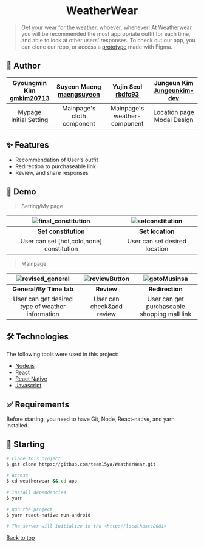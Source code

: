 <div align="center" id="top">     
<h1 align="center">WeatherWear</h1>    
</div> 


> Get your wear for the weather, whoever, whenever! At Weatherwear, you will be recommended the most appropriate outfit for each time, and  able to look at other users' responses. To check out our app, you can clone our repo, or access a [prototype](https://www.figma.com/proto/qpBAGGziQ3QVWltvsZbieB/%EC%9D%B8%EC%BB%B4%EC%83%81-medium-fi?node-id=43%3A1326&scaling=scale-down&page-id=0%3A1&starting-point-node-id=43%3A1326) made with Figma.


## :rocket: Author ##  

<div align="center">
  
| Gyoungmin Kim<br> [gmkim20713](https://github.com/gmkim20713) | Suyeon Maeng<br> [maengsuyeon](https://github.com/maengsuyeon) | Yujin Seol<br> [rkdfc93](https://github.com/rkdfc93) | Jungeun Kim<br> [Jungeunkim-dev](https://github.com/Jungeunkim-dev) |
|:----------------------:|:--------------------------:|:----------------------------:|:--------------------------:|
| Mypage<br> Initial Setting | Mainpage's cloth component | Mainpage's weather-component | Location page<br> Modal Design |

</div>

## :sparkles: Features ##  

- Recommendation of User's outfit
- Redirection to purchaseable link
- Review, and share responses


## :popcorn: Demo ##  

> Setting/My page

<div align="center">



| ![final_constitution](https://user-images.githubusercontent.com/67693142/172411785-885b86e0-267a-4efb-97d3-84229dfa197e.gif) | ![setconstitution](https://user-images.githubusercontent.com/67693142/172313272-422b9337-b797-4f28-845a-d7c63732f2ef.gif) |
|:-------------------------------------------------------------------------------------------------------------------------:|:-------------------------------------------------------------------------------------------------------------------------:|
|                                                      **Set constitution**                                                     |                                                    **Set location**                                                   |
|                                               User can set [hot,cold,none] constitution                                               |                                         User can set desired location                                         |

 </div>
  
> Mainpage

<div align="center">

| ![revised_general](https://user-images.githubusercontent.com/67693142/172393921-7c200a32-ca67-40a5-a63a-5cae07d3c382.gif) | ![reviewButton](https://user-images.githubusercontent.com/67693142/172316249-888b4c50-66f5-4004-859c-22abad193697.gif) | ![gotoMusinsa](https://user-images.githubusercontent.com/67693142/172316688-ea5c67e9-d974-4034-8ed2-6c29a3a7129b.gif) |
|:--------------------------------------------------------------------------------------------------------------------------:|:----------------------------------------------------------------------------------------------------------------------:|:---------------------------------------------------------------------------------------------------------------------:|
|                                                   **General/By Time tab**                                                  |                                                       **Review**                                                       |                                                    **Redirection**                                                    |
|                                      User can get desired type of weather information                                      |                                              User can check&add review                                             |                                      User can get purchaseable shopping mall link                                     |

</div>  
 
## :hammer_and_wrench: Technologies ##  

The following tools were used in this project:

- [Node.js](https://nodejs.org/en/)
- [React](https://pt-br.reactjs.org/)
- [React Native](https://reactnative.dev/)
- [Javascript](https://developer.mozilla.org/en/JavaScript)

## :white_check_mark: Requirements ##  

Before starting, you need to have Git, Node, React-native, and yarn installed.

## :checkered_flag: Starting ##  

```bash  
# Clone this project  
$ git clone https://github.com/team15ya/WeatherWear.git  
  
# Access  
$ cd weatherwear && cd app  
  
# Install dependencies  
$ yarn  
  
# Run the project  
$ yarn react-native run-android  
  
# The server will initialize in the <http://localhost:8081>  
```  


<a href="#top">Back to top</a>
